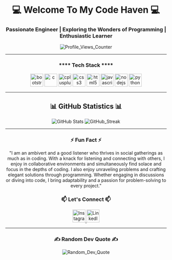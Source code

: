 <h1 align="center">💻 Welcome To My Code Haven 💻</h1>
<h3 align="center">Passionate Engineer | Exploring the Wonders of Programming | Enthusiastic Learner</h3>
<p align="center"> 
    <img src="https://komarev.com/ghpvc/?username=tanish-jain-225&label=Profile%20views&color=0e75b6&style=flat-square" alt="Profile_Views_Counter" /> 
</p>

<hr>

<h3 align="center">**** Tech Stack ****</h3>
<p align="center"> 
    <img src="https://cdn-icons-png.flaticon.com/128/5968/5968672.png" alt="bootstrap" width="40" height="40" />
    <img src="https://cdn-icons-png.flaticon.com/128/3665/3665923.png" alt="c" width="40" height="40" /> 
    <img src="https://cdn-icons-png.flaticon.com/128/6132/6132222.png" alt="cplusplus" width="40" height="40" /> 
    <img src="https://cdn-icons-png.flaticon.com/128/732/732190.png" alt="css3" width="40" height="40" /> 
    <img src="https://cdn-icons-png.flaticon.com/128/174/174854.png" alt="html5" width="40" height="40" /> 
    <img src="https://cdn-icons-png.flaticon.com/128/5968/5968292.png" alt="javascript" width="40" height="40" /> 
    <img src="https://t3.ftcdn.net/jpg/03/52/67/82/240_F_352678266_NFcwIwhhY76mkQItT4lCxyxcCTP3LgvY.jpg" alt="nodejs" width="40" height="40" /> 
    <img src="https://cdn-icons-png.flaticon.com/128/5968/5968350.png" alt="python" width="40" height="40" /> 
</p>

<hr>

<h2 align="center">📊 GitHub Statistics 📊 </h2>

<p align="center">
    <img src="https://github-readme-stats.vercel.app/api?username=tanish-jain-225&theme=gruvbox&hide_border=false&include_all_commits=true&count_private=false" alt="GitHub Stats" />
    <img src="https://github-readme-streak-stats.herokuapp.com/?user=tanish-jain-225&theme=gruvbox&hide_border=false" alt="GitHub_Streak" />
</p>

<hr>

<h3 align="center">⚡ Fun Fact ⚡</h3>
<p align="center">"I am an ambivert and a good listener who thrives in social gatherings as much as in coding. With a knack for listening and connecting with others, I enjoy in collaborative environments and simultaneously find solace and focus in the depths of coding. I also enjoy unraveling problems and crafting elegant solutions through programming. Whether engaging in discussions or diving into code, I bring adaptability and a passion for problem-solving to every project."</p>

<h3 align="center">📫 Let's Connect 📫</h3>
<p align="center">
    <a href="https://instagram.com/tanish_jain_225" target="_blank">
        <img src="https://cdn-icons-png.flaticon.com/128/2111/2111463.png" alt="Instagram" height="40" width="40" />
    </a>
    <a href="https://www.linkedin.com/in/tanish-jain-tj02022005" target="_blank">
        <img src="https://upload.wikimedia.org/wikipedia/commons/thumb/c/ca/LinkedIn_logo_initials.png/480px-LinkedIn_logo_initials.png" alt="LinkedIn" height="40" width="40" />
    </a>
</p>

<hr>

<h3 align="center">✍️ Random Dev Quote ✍️</h3>
<p align="center">
    <img src="https://quotes-github-readme.vercel.app/api?type=horizontal&theme=gruvbox" alt="Random_Dev_Quote" />
</p>
